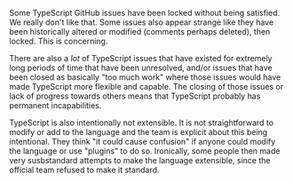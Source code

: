 Some TypeScript GitHub issues have been locked without being satisfied. We really don't like that. Some issues also appear strange like they have been historically altered or modified (comments perhaps deleted), then locked. This is concerning.

There are also a *lot* of TypeScript issues that have existed for extremely long periods of time that have been unresolved, and/or issues that have been closed as basically "too much work" where those issues would have made TypeScript more flexible and capable. The closing of those issues or lack of progress towards others means that TypeScript probably has permanent incapabilities.

TypeScript is also intentionally not extensible. It is not straightforward to modify or add to the language and the team is explicit about this being intentional. They think "it could cause confusion" if anyone could modify the language or use "plugins" to do so. Ironically, some people then made very susbstandard attempts to make the language extensible, since the official team refused to make it standard. 